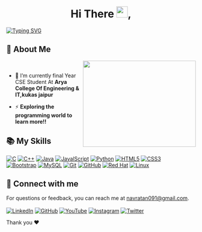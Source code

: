 <p align="center"> <h1 align="center"> Hi There <img src="https://raw.githubusercontent.com/MartinHeinz/MartinHeinz/master/wave.gif" width="30px" height="30px" />, </a> </h1> </p>

[![Typing SVG](https://readme-typing-svg.herokuapp.com?font=Fira+Code&weight=500&size=29&pause=1000&color=007EF7&width=435&lines=I'm+Navratan;Passionate+Coder)](https://git.io/typing-svg)

## 🧔 About Me
   &nbsp;&nbsp;&nbsp;<img src='https://cdn.dribbble.com/users/1187836/screenshots/6539429/programer.gif' height=230 width=300 align='right'>

- 🌱 I’m currently final Year CSE Student At **Arya College Of Engineering & IT,kukas jaipur**

- ⚡  **Exploring the programming world to learn more!!**

## 📚 My Skills
[![C](https://img.shields.io/badge/c-%2300599C.svg?style=for-the-badge&logo=c&logoColor=white)](https://devdocs.io/c/)
[![C++](https://img.shields.io/badge/c++-%2300599C.svg?style=for-the-badge&logo=c%2B%2B&logoColor=white)](https://devdocs.io/cpp/)
[![Java](https://img.shields.io/badge/java-%23ED8B00.svg?style=for-the-badge&logo=openjdk&logoColor=white)](https://docs.oracle.com/en/java/)
[![JavalScript](https://img.shields.io/badge/javascript-%23323330.svg?style=for-the-badge&logo=javascript&logoColor=%23F7DF1E)](https://developer.mozilla.org/en-US/docs/Web/JavaScript)
[![Python](https://img.shields.io/badge/python-3670A0?style=for-the-badge&logo=python&logoColor=ffdd54)](https://docs.python.org/3/)
[![HTML5](https://img.shields.io/badge/html5-%23E34F26.svg?style=for-the-badge&logo=html5&logoColor=white)](https://developer.mozilla.org/en-US/docs/Web/HTML)
[![CSS3](https://img.shields.io/badge/css3-%231572B6.svg?style=for-the-badge&logo=css3&logoColor=white)](https://developer.mozilla.org/en-US/docs/Web/CSS) <br>
[![Bootstrap](https://img.shields.io/badge/bootstrap-%238511FA.svg?style=for-the-badge&logo=bootstrap&logoColor=white)](https://getbootstrap.com/docs/5.3/getting-started/introduction/)
[![MySQL](https://img.shields.io/badge/mysql-%2300f.svg?style=for-the-badge&logo=mysql&logoColor=white)](https://dev.mysql.com/doc/)
[![Git](https://img.shields.io/badge/git-%23F05033.svg?style=for-the-badge&logo=git&logoColor=white)](https://git-scm.com/doc)
[![GitHub](https://img.shields.io/badge/github-%23121011.svg?style=for-the-badge&logo=github&logoColor=white)](https://docs.github.com/en)
[![Red Hat](https://img.shields.io/badge/Red%20Hat-EE0000?style=for-the-badge&logo=redhat&logoColor=white)](https://access.redhat.com/documentation/en-us/red_hat_enterprise_linux/8)
[![Linux](https://img.shields.io/badge/Linux-FCC624?style=for-the-badge&logo=linux&logoColor=black)](https://linux.die.net/)


## 🤝 Connect with me
For questions or feedback, you can reach me at [navratan091@gmail.com](mailto:navratan091@gmail.com). <br><br>
[![LinkedIn](https://img.shields.io/badge/linkedin-%230077B5.svg?style=for-the-badge&logo=linkedin&logoColor=white)](https://www.linkedin.com/in/navratanpatel75/)
[![GitHub](https://img.shields.io/badge/github-%23121011.svg?style=for-the-badge&logo=github&logoColor=white)](https://github.com/NavratanPatel)
[![YouTube](https://img.shields.io/badge/YouTube-%23FF0000.svg?style=for-the-badge&logo=YouTube&logoColor=white)](https://www.youtube.com/@NavratanPatel)
[![Instagram](https://img.shields.io/badge/Instagram-%23E4405F.svg?style=for-the-badge&logo=Instagram&logoColor=white)](https://www.instagram.com/navratanp75/?next=%2Femails%2Femails_sent)
[![Twitter](https://img.shields.io/badge/Twitter-%231DA1F2.svg?style=for-the-badge&logo=Twitter&logoColor=white)](https://twitter.com/NavratanP75)

Thank you ❤️
